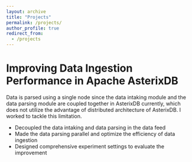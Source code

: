```yaml
---
layout: archive
title: "Projects"
permalink: /projects/
author_profile: true
redirect_from:
  - /projects
---
```


Improving Data Ingestion Performance in Apache AsterixDB
======
Data is parsed using a single node since the data intaking module and the data parsing
module are coupled together in AsterixDB currently, which does not utilize the advantage
of distributed architecture of AsterixDB. I worked to tackle this limitation.

* Decoupled the data intaking and data parsing in the data feed
* Made the data parsing parallel and optimize the efficiency of data ingestion 
* Designed comprehensive experiment settings to evaluate the improvement


